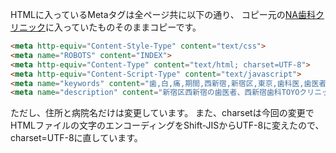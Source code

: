 HTMLに入っているMetaタグは全ページ共に以下の通り、 コピー元の[NA歯科クリニック](http://na-dental-clinic.com/)に入っていたものそのままコピーです。

```html
<meta http-equiv="Content-Style-Type" content="text/css">  
<meta name="ROBOTS" content="INDEX">  
<meta http-equiv="Content-Type" content="text/html; charset=UTF-8">  
<meta http-equiv="Content-Script-Type" content="text/javascript">  
<meta name="keywords" content="歯,白,痛,期間,西新宿,新宿区,東京,歯科医,歯医者,歯">  
<meta name="description" content="新宿区西新宿の歯医者、西新宿歯科TOYOクリニックです（新宿駅近く）。インプラント、審美歯科、歯周病治療、歯を白くするホワイトニングまで">  
```

ただし、住所と病院名だけは変更しています。 また、charsetは今回の変更でHTMLファイルの文字のエンコーディングをShift-JISからUTF-8に変えたので、charset=UTF-8に直しています。
